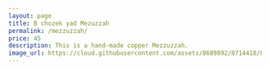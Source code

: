 ```yaml
---
layout: page
title: B chozek yad Mezuzzah
permalink: /mezzuzzah/
price: 45
description: This is a hand-made copper Mezzuzzah.
image_url: https://cloud.githubusercontent.com/assets/8689892/8714418/856ef8d2-2b42-11e5-98d8-9d064fc2d30e.jpg
---
```

